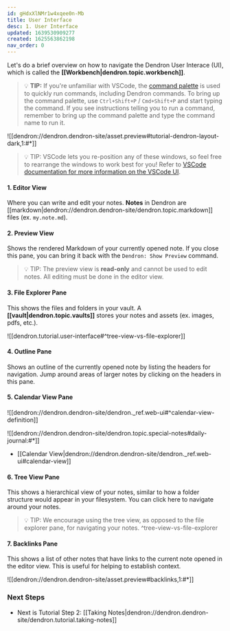 ```yaml
---
id: gHdxXlNMr1w4xqee0n-Mb
title: User Interface
desc: 1. User Interface
updated: 1639530909277
created: 1625563862198
nav_order: 0
---
```


Let's do a brief overview on how to navigate the Dendron User Interace (UI), which is called the **[[Workbench|dendron.topic.workbench]]**.

> 💡 **TIP:** If you're unfamiliar with VSCode, the [command palette](https://code.visualstudio.com/docs/getstarted/userinterface#_command-palette) is used to quickly run commands, including Dendron commands. To bring up the command palette, use `Ctrl+Shift+P` / `Cmd+Shift+P` and start typing the command. If you see instructions telling you to run a command, remember to bring up the command palette and type the command name to run it.

![[dendron://dendron.dendron-site/asset.preview#tutorial-dendron-layout-dark,1:#*]]

> 💡 TIP: VSCode lets you re-position any of these windows, so feel free to rearrange the windows to work best for you! Refer to [VSCode documentation for more information on the VSCode UI](https://code.visualstudio.com/docs/getstarted/userinterface).

#### 1. Editor View

Where you can write and edit your notes. **Notes** in Dendron are [[markdown|dendron://dendron.dendron-site/dendron.topic.markdown]] files (ex. `my.note.md`).

#### 2. Preview View

Shows the rendered Markdown of your currently opened note. If you close this pane, you can bring it back with the `Dendron: Show Preview` command.

>💡 TIP: The preview view is **read-only** and cannot be used to edit notes. All editing must be done in the editor view.

#### 3. File Explorer Pane

This shows the files and folders in your vault. A **[[vault|dendron.topic.vaults]]** stores your notes and assets (ex. images, pdfs, etc.).

![[dendron.tutorial.user-interface#^tree-view-vs-file-explorer]]

#### 4. Outline Pane

Shows an outline of the currently opened note by listing the headers for navigation. Jump around areas of larger notes by clicking on the headers in this pane.

#### 5. Calendar View Pane

![[dendron://dendron.dendron-site/dendron._ref.web-ui#^calendar-view-definition]]

![[dendron://dendron.dendron-site/dendron.topic.special-notes#daily-journal:#*]]

- [[Calendar View|dendron://dendron.dendron-site/dendron._ref.web-ui#calendar-view]]

#### 6. Tree View Pane

This shows a hierarchical view of your notes, similar to how a folder structure would appear in your filesystem. You can click here to navigate around your notes.

> 💡 TIP: We encourage using the tree view, as opposed to the file explorer pane, for navigating your notes. ^tree-view-vs-file-explorer

#### 7. Backlinks Pane

This shows a list of other notes that have links to the current note opened in the editor view. This is useful for helping to establish context.

![[dendron://dendron.dendron-site/asset.preview#backlinks,1:#*]]

### Next Steps

- Next is Tutorial Step 2: [[Taking Notes|dendron://dendron.dendron-site/dendron.tutorial.taking-notes]]
